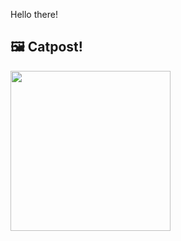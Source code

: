 Hello there!



## 🖼️ Catpost!

<sub>
    <img src="https://cdn2.thecatapi.com/images/aiOrANn2l.jpg" height="256">
</sub>

